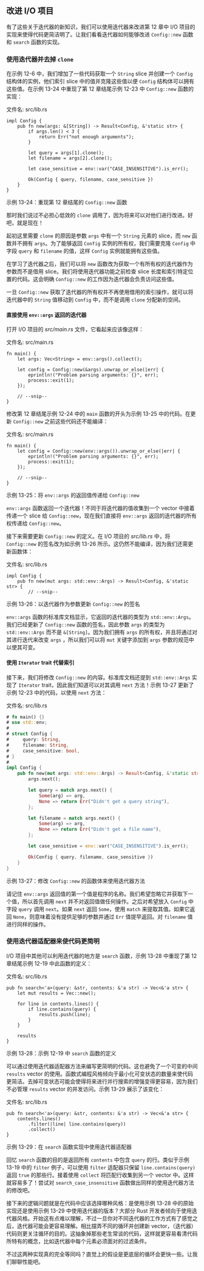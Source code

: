 ## 改进 I/O 项目

有了这些关于迭代器的新知识，我们可以使用迭代器来改进第 12 章中 I/O 项目的实现来使得代码更简洁明了。让我们看看迭代器如何能够改进 `Config::new` 函数和 `search` 函数的实现。

### 使用迭代器并去掉 `clone`

在示例 12-6 中，我们增加了一些代码获取一个 `String` slice 并创建一个 `Config` 结构体的实例，他们索引 slice 中的值并克隆这些值以便 `Config` 结构体可以拥有这些值。在示例 13-24 中重现了第 12 章结尾示例 12-23 中 `Config::new` 函数的实现：

<span class="filename">文件名: src/lib.rs</span>

```rust,ignore
impl Config {
    pub fn new(args: &[String]) -> Result<Config, &'static str> {
        if args.len() < 3 {
            return Err("not enough arguments");
        }

        let query = args[1].clone();
        let filename = args[2].clone();

        let case_sensitive = env::var("CASE_INSENSITIVE").is_err();

        Ok(Config { query, filename, case_sensitive })
    }
}
```

<span class="caption">示例 13-24：重现第 12 章结尾的 `Config::new` 函数</span>

那时我们说过不必担心低效的 `clone` 调用了，因为将来可以对他们进行改进。好吧，就是现在！

起初这里需要 `clone` 的原因是参数 `args` 中有一个 `String` 元素的 slice，而 `new` 函数并不拥有 `args`。为了能够返回 `Config` 实例的所有权，我们需要克隆 `Config` 中字段 `query` 和 `filename` 的值，这样 `Config` 实例就能拥有这些值。

在学习了迭代器之后，我们可以将 `new` 函数改为获取一个有所有权的迭代器作为参数而不是借用 slice。我们将使用迭代器功能之前检查 slice 长度和索引特定位置的代码。这会明确 `Config::new` 的工作因为迭代器会负责访问这些值。

一旦 `Config::new` 获取了迭代器的所有权并不再使用借用的索引操作，就可以将迭代器中的 `String` 值移动到 `Config` 中，而不是调用 `clone` 分配新的空间。

#### 直接使用 `env::args` 返回的迭代器

打开 I/O 项目的 *src/main.rs* 文件，它看起来应该像这样：

<span class="filename">文件名: src/main.rs</span>

```rust,ignore
fn main() {
    let args: Vec<String> = env::args().collect();

    let config = Config::new(&args).unwrap_or_else(|err| {
        eprintln!("Problem parsing arguments: {}", err);
        process::exit(1);
    });

    // --snip--
}
```

修改第 12 章结尾示例 12-24 中的 `main` 函数的开头为示例 13-25 中的代码。在更新 `Config::new` 之前这些代码还不能编译：

<span class="filename">文件名: src/main.rs</span>

```rust,ignore
fn main() {
    let config = Config::new(env::args()).unwrap_or_else(|err| {
        eprintln!("Problem parsing arguments: {}", err);
        process::exit(1);
    });

    // --snip--
}
```

<span class="caption">示例 13-25：将 `env::args` 的返回值传递给 `Config::new`</span>

`env::args` 函数返回一个迭代器！不同于将迭代器的值收集到一个 vector 中接着传递一个 slice 给 `Config::new`，现在我们直接将 `env::args` 返回的迭代器的所有权传递给 `Config::new`。

接下来需要更新 `Config::new` 的定义。在 I/O 项目的 *src/lib.rs* 中，将 `Config::new` 的签名改为如示例 13-26 所示。这仍然不能编译，因为我们还需更新函数体：

<span class="filename">文件名: src/lib.rs</span>

```rust,ignore
impl Config {
    pub fn new(mut args: std::env::Args) -> Result<Config, &'static str> {
        // --snip--
```

<span class="caption">示例 13-26：以迭代器作为参数更新 `Config::new` 的签名</span>

`env::args` 函数的标准库文档显示，它返回的迭代器的类型为 `std::env::Args`。我们已经更新了 `Config::new` 函数的签名，因此参数 `args` 的类型为 `std::env::Args` 而不是 `&[String]`。因为我们拥有 `args` 的所有权，并且将通过对其进行迭代来改变 `args` ，所以我们可以将 `mut` 关键字添加到 `args` 参数的规范中以使其可变。

#### 使用 `Iterator` trait 代替索引

接下来，我们将修改 `Config::new` 的内容。标准库文档还提到 `std::env::Args` 实现了 `Iterator` trait，因此我们知道可以对其调用 `next` 方法！示例 13-27 更新了示例 12-23 中的代码，以使用 `next` 方法：

<span class="filename">文件名: src/lib.rs</span>

```rust
# fn main() {}
# use std::env;
#
# struct Config {
#     query: String,
#     filename: String,
#     case_sensitive: bool,
# }
#
impl Config {
    pub fn new(mut args: std::env::Args) -> Result<Config, &'static str> {
        args.next();

        let query = match args.next() {
            Some(arg) => arg,
            None => return Err("Didn't get a query string"),
        };

        let filename = match args.next() {
            Some(arg) => arg,
            None => return Err("Didn't get a file name"),
        };

        let case_sensitive = env::var("CASE_INSENSITIVE").is_err();

        Ok(Config { query, filename, case_sensitive })
    }
}
```

<span class="caption">示例 13-27：修改 `Config::new` 的函数体来使用迭代器方法</span>

请记住 `env::args` 返回值的第一个值是程序的名称。我们希望忽略它并获取下一个值，所以首先调用 `next` 并不对返回值做任何操作。之后对希望放入 `Config` 中字段 `query` 调用 `next`。如果 `next` 返回 `Some`，使用 `match` 来提取其值。如果它返回 `None`，则意味着没有提供足够的参数并通过 `Err` 值提早返回。对 `filename` 值进行同样的操作。

### 使用迭代器适配器来使代码更简明

I/O 项目中其他可以利用迭代器的地方是 `search` 函数，示例 13-28 中重现了第 12 章结尾示例 12-19 中此函数的定义：

<span class="filename">文件名: src/lib.rs</span>

```rust,ignore
pub fn search<'a>(query: &str, contents: &'a str) -> Vec<&'a str> {
    let mut results = Vec::new();

    for line in contents.lines() {
        if line.contains(query) {
            results.push(line);
        }
    }

    results
}
```

<span class="caption">示例 13-28：示例 12-19 中 `search` 函数的定义</span>

可以通过使用迭代器适配器方法来编写更简明的代码。这也避免了一个可变的中间 `results` vector 的使用。函数式编程风格倾向于最小化可变状态的数量来使代码更简洁。去掉可变状态可能会使得将来进行并行搜索的增强变得更容易，因为我们不必管理 `results` vector 的并发访问。示例 13-29 展示了该变化：

<span class="filename">文件名: src/lib.rs</span>

```rust,ignore
pub fn search<'a>(query: &str, contents: &'a str) -> Vec<&'a str> {
    contents.lines()
        .filter(|line| line.contains(query))
        .collect()
}
```

<span class="caption">示例 13-29：在 `search` 函数实现中使用迭代器适配器</span>

回忆 `search` 函数的目的是返回所有 `contents` 中包含 `query` 的行。类似于示例 13-19 中的 `filter` 例子，可以使用 `filter` 适配器只保留 `line.contains(query)` 返回 `true` 的那些行。接着使用 `collect` 将匹配行收集到另一个 vector 中。这样就容易多了！尝试对 `search_case_insensitive` 函数做出同样的使用迭代器方法的修改吧。

接下来的逻辑问题就是在代码中应该选择哪种风格：是使用示例 13-28 中的原始实现还是使用示例 13-29 中使用迭代器的版本？大部分 Rust 开发者倾向于使用迭代器风格。开始这有点难以理解，不过一旦你对不同迭代器的工作方式有了感觉之后，迭代器可能会更容易理解。相比摆弄不同的循环并创建新 vector，（迭代器）代码则更关注循环的目的。这抽象掉那些老生常谈的代码，这样就更容易看清代码所特有的概念，比如迭代器中每个元素必须面对的过滤条件。

不过这两种实现真的完全等同吗？直觉上的假设是更底层的循环会更快一些。让我们聊聊性能吧。
